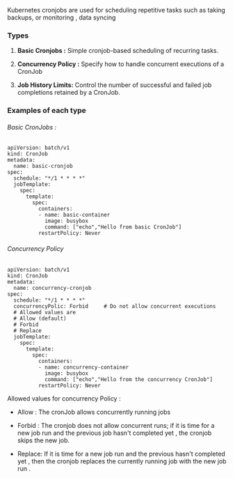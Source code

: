 Kubernetes cronjobs are used for scheduling repetitive tasks such as taking backups, or monitoring , data syncing 

### Types 

1. **Basic Cronjobs :** Simple cronjob-based scheduling of recurring tasks. 

2. **Concurrency Policy :** Specify how to handle concurrent executions of a CronJob

3. **Job History Limits:** Control the number of successful and failed job completions retained by a CronJob. 


### Examples of each type 


###### Basic CronJobs : 


```
apiVersion: batch/v1
kind: CronJob
metadata: 
  name: basic-cronjob
spec:
  schedule: "*/1 * * * *"
  jobTemplate:
    spec:
      template:
        spec:
          containers:
          - name: basic-container
            image: busybox
            command: ["echo","Hello from basic CronJob"]
          restartPolicy: Never
```


###### Concurrency Policy 

```
apiVersion: batch/v1
kind: CronJob
metadata: 
  name: concurrency-cronjob
spec:
  schedule: "*/1 * * * *"
  concurrencyPolic: Forbid     # Do not allow concurrent executions
  # Allowed values are 
  # Allow (default)
  # Forbid
  # Replace
  jobTemplate:
    spec:
      template:
        spec:
          containers:
          - name: concurrency-container
            image: busybox
            command: ["echo","Hello from the concurrency CronJob"]
          restartPolicy: Never
```


Allowed values for concurrency Policy : 

* Allow : The cronJob allows concurrently running jobs

* Forbid : The cronjob does not allow concurrent runs; if it is time for a new job run and the previous job hasn't completed yet , the cronjob skips the new job. 

* Replace: If it is time for a new job run and the previous hasn't completed yet , then the cronjob replaces the currently running job with the new job run .